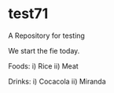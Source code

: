 # test71
A Repository for testing

We start the fie today.

Foods:
  i) Rice
  ii) Meat

Drinks:
	i) Cocacola
	ii) Miranda
